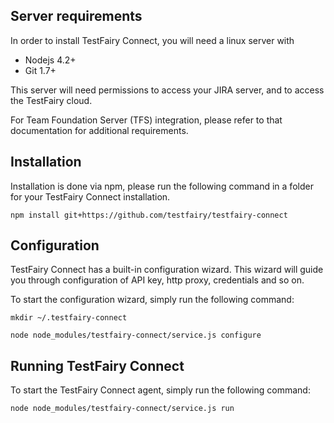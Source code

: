 
## Server requirements
In order to install TestFairy Connect, you will need a linux server with
- Nodejs 4.2+
- Git 1.7+

This server will need permissions to access your JIRA server, and to access the TestFairy cloud.

For Team Foundation Server (TFS) integration, please refer to that documentation for additional requirements. 

## Installation

Installation is done via npm, please run the following command in a folder for your TestFairy Connect installation.

```
npm install git+https://github.com/testfairy/testfairy-connect
```

## Configuration

TestFairy Connect has a built-in configuration wizard. This wizard will guide you through configuration of API key, http proxy, credentials and so on.

To start the configuration wizard, simply run the following command:

 ```
 mkdir ~/.testfairy-connect
 ```
 ```
 node node_modules/testfairy-connect/service.js configure
 ```

## Running TestFairy Connect

To start the TestFairy Connect agent, simply run the following command:

 ```
 node node_modules/testfairy-connect/service.js run
 ```
   

